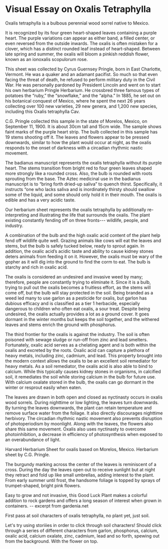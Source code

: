<param ve-config
	   title="Oxalis Tetraphylla: Wood Sorrel"
	   source-image="https://iiif.wellcomecollection.org/image/V0044120EL/full/960%2C/0/default.jpg"
	   banner="https://upload.wikimedia.org/wikipedia/commons/7/73/Gluecksklee.jpg"
	   eid="Q157378"
	   about="Q157378"
	   layout="vtl"
	   num-maps="3"
	   num-images="8"
	   num-specimens="0"
	   num-primary-sources="3"
	   author="Benson Chien">


# Visual Essay on Oxalis Tetraphylla


Oxalis tetraphylla is a bulbous perennial wood sorrel native to Mexico. 
<param eid="Q66117">
<param ve-map center="18.7475, -99.070278" zoom="12" show-labels>

It is recognized by its four green heart-shaped leaves containing a purple heart. The purple variations can appear as either band, a filled center, or even reversed from the outside inwards. The oxalis is often mistaken for a clover, which has a distinct rounded leaf instead of heart-shaped. Between late spring and summer, the oxalis will bloom a pinkish reddish flower, known as an ionoxalis scopulorum rose. 
<param ve-image url="https://api.gbif.org/v1/image/unsafe/https%3A%2F%2Finaturalist-open-data.s3.amazonaws.com%2Fphotos%2F21146645%2Foriginal.jpeg%3F1531275437">



This sheet was collected by Cyrus Guernsey Pringle, born in East Charlotte, Vermont. He was a quaker and an adamant pacifist. So much so that even facing the threat of death, he refused to perform military duty in the Civil War. He was personally pardoned by President Lincoln and went on to start his own herbarium Pringle Herbarium. He crossbred three famous types of potatoes the “ruby,” the “snowflake,” and the “alpha.” In 1885, he set out on his botanical conquest of Mexico, where he spent the next 26 years collecting over 100 new varieties, 29 new genera,  and 1,200 new species, including this Oxalis tetraphylla Cav.


C.G. Pringle collected this sample in the state of Morelos, Mexico, on September 11, 1900. It is about 30cm tall and 15cm wide. The sample shows faint marks of the purple heart strip. The bulb collected in this sample has 19 stems shooting off it. The leaves and flowers appear to be pressed downwards, similar to how the plant would occur at night, as the oxalis responds to the onset of darkness with a circadian rhythmic nastic movement.



The badianus manuscript represents the oxalis tetraphylla without its purple heart. The stems transition from bright red to four green leaves shaped more strongly like a rounded cross. Also, the bulb is rounded with roots sprouting from the base. The Aztec medicinal use in the badianus manuscript is to “bring forth dried-up saliva” to quench thirst. Specifically, it instructs “one who lacks saliva and is inordinately thirsty should swallow some of the liquid, and some should only hold it in their mouth. The oxalis is edible and has a very acidic taste. 


Our herbarium sheet represents the oxalis tetraphylla by additionally re-interpreting and illustrating the life that surrounds the oxalis. The plant existing constantly fending off on three fronts--- wildlife, people, and industry. 

A combination of the bulb and the high oxalic acid content of the plant help fend off wildlife quite well. Grazing animals like cows will eat the leaves and stems, but the bulb is safely tucked below, ready to sprout again. In addition, the oxalic acid’s acidic taste and ability to cause kidney stones deters animals from feeding it on it. However, the oxalis must be wary of the gopher as it will dig into the ground to find the corm to eat. The bulb is starchy and rich in oxalic acid. 

The oxalis is considered an undesired and invasive weed by many; therefore, people are constantly trying to eliminate it. Since it is a bulb, trying to pull out the oxalis becomes a fruitless effort, as the stems will come off, but the bulb will stay protected in the soil. Being branded as a weed led many to use garlon as a pesticide for oxalis, but garlon has dubious efficacy and is classified as a tier 1 herbacide, especially dangerous to children who often eat oxalis, a sour treat. Despite being undesired, the oxalis actually provides a lot as a ground cover. It goes dormant in the winter months but keeps the soil together, and the withered leaves and stems enrich the ground with phosphorus.

The third frontier for the oxalis is against the industry. The soil is often poisoned with sewage sludge or run-off from zinc and lead smelters. Fortunately, oxalic acid serves as a chelating agent and is both within the oxalis and excreted by the roots. Oxalic acid can capture a plethora of heavy metals, including zinc, cadmium, and lead. This property brought into the modern context allows the oxalis to be an excellent soil remediator for heavy metals. As a soil remediator, the oxalis acid is also able to bind to calcium. While this typically causes kidney stones in organisms, in calcified soil, it remediates the soil while storing calcium in the bulb for future use. With calcium oxalate stored in the bulb, the oxalis can go dormant in the winter or resprout easily when eaten. 

The leaves are drawn in both open and closed as nyctinasty occurs in oxalis wood sorrels. During nighttime or low lighting, the leaves turn downwards. By turning the leaves downwards, the plant can retain temperature and remove surface water from the foliage. It also directly discourages nighttime herbivory. The circadian rhythmic nastic movement also prevents disruption of photoperiodism by moonlight. Along with the leaves, the flowers also share this same movement. Oxalis also uses nyctinasty to overcome photoinhibition, a decrease in efficiency of photosynthesis when exposed to an overabundance of light.



















Harvard Herbarium Sheet for oxalis based on Morelos, Mexico. Herbarium sheet by C.G. Pringle.
<param ve-image url="https://s3.amazonaws.com/huhwebimages/945132826A4A4C4/type/full/43707.jpg">

The burgundy marking across the center of the leaves is <span data-click-image-zoomto="396,54,224,292">reminiscent of a cross</span>. During the day the leaves open out to receive sunlight but at night they retract and fold up like small umbrellas, adding interest to the plant. From early summer until frost, the handsome foliage is topped by sprays of trumpet-shaped, bright pink flowers. 
<param ve-image url="https://iiif.wellcomecollection.org/image/V0044120EL/full/960%2C/0/default.jpg">

Easy to grow and not invasive, this Good Luck Plant makes a <span data-click-image-zoomto="135,210,174,227">colorful</span> addition to rock gardens and offers a long season of interest when grown in containers. -- excerpt from gardenia.net
<param ve-image title="oxalis drawing" url="https://github.com/bensonatharvard/oxalis/blob/main/190031_oxalis.jpg?raw=true">

First pass at <span data-click-image-zoomto="965,2375,899,1172">soil characters</span> of oxalis tetraphylla, no plant yet, just soil.
<param ve-image url="https://github.com/bensonatharvard/oxalis/blob/main/soil_character_test.jpg?raw=true">

Let's try using storiiies in order to click through soil characters! Should click through a series of different characters from garlon, phosphorus, calcium, oxalic acid, calcium oxalate, zinc, cadmium, lead and so forth, spewing out from the background. With the flower on top.
<param ve-storiiies id="ea21i">
